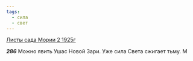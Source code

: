 ```yaml
---
tags:
  - сила
  - свет
---
```


[Листы сада Мории 2 1925г](https://127.0.0.1:4002/agni/1925)

___286___
Можно явить Ушас Новой Зари. Уже сила Света сжигает тьму. M